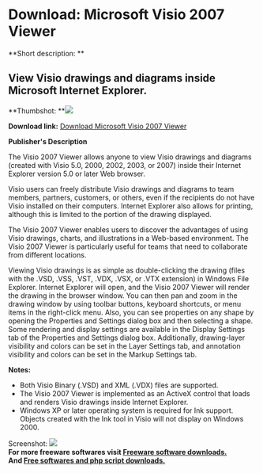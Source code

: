 # Download: Microsoft Visio 2007 Viewer

**Short description: **

## View Visio drawings and diagrams inside Microsoft Internet Explorer.

  
**Thumbshot: **![](http://www.freewarefiles.com/screenshot/nopic.gif)   
  
**Download link:** [Download Microsoft Visio 2007 Viewer](http://freesoftwares.boysofts.com/Microsoft-Visio-Viewer_program_24405.html)  
  

**Publisher's Description**  
  

The Visio 2007 Viewer allows anyone to view Visio drawings and diagrams
(created with Visio 5.0, 2000, 2002, 2003, or 2007) inside their Internet
Explorer version 5.0 or later Web browser.

Visio users can freely distribute Visio drawings and diagrams to team members,
partners, customers, or others, even if the recipients do not have Visio
installed on their computers. Internet Explorer also allows for printing,
although this is limited to the portion of the drawing displayed.

The Visio 2007 Viewer enables users to discover the advantages of using Visio
drawings, charts, and illustrations in a Web-based environment. The Visio 2007
Viewer is particularly useful for teams that need to collaborate from
different locations.

Viewing Visio drawings is as simple as double-clicking the drawing (files with
the .VSD, .VSS, .VST, .VDX, .VSX, or .VTX extension) in Windows File Explorer.
Internet Explorer will open, and the Visio 2007 Viewer will render the drawing
in the browser window. You can then pan and zoom in the drawing window by
using toolbar buttons, keyboard shortcuts, or menu items in the right-click
menu. Also, you can see properties on any shape by opening the Properties and
Settings dialog box and then selecting a shape. Some rendering and display
settings are available in the Display Settings tab of the Properties and
Settings dialog box. Additionally, drawing-layer visibility and colors can be
set in the Layer Settings tab, and annotation visibility and colors can be set
in the Markup Settings tab.

**Notes:**

  * Both Visio Binary (.VSD) and XML (.VDX) files are supported. 
  * The Visio 2007 Viewer is implemented as an ActiveX control that loads and renders Visio drawings inside Internet Explorer. 
  * Windows XP or later operating system is required for Ink support. Objects created with the Ink tool in Visio will not display on Windows 2000. 

  
  
Screenshot: ![](http://www.freewarefiles.com/screenshot/nopic.gif)  
**For more freeware softwares visit [Freeware software downloads.](http://freesoftwares.boysofts.com/)**   
**And [Free softwares and php script downloads.](http://www.boysofts.com/)**

